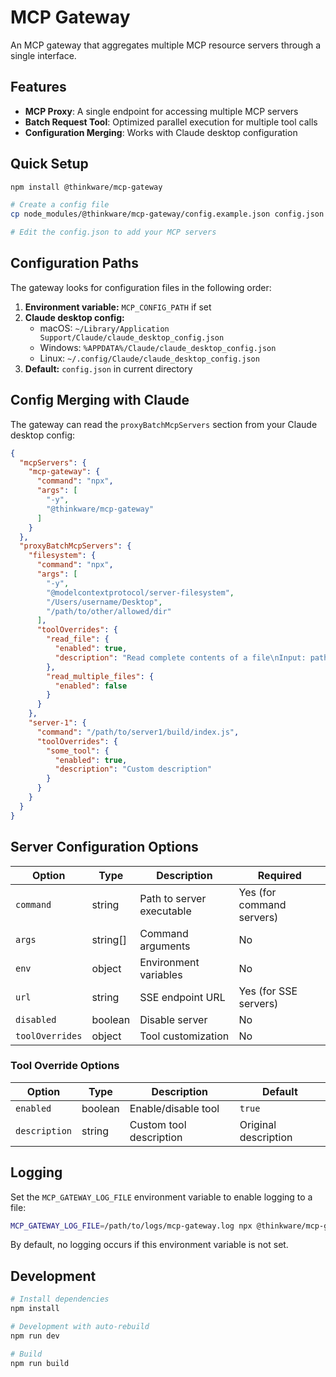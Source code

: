 # MCP Gateway

An MCP gateway that aggregates multiple MCP resource servers through a single interface.

## Features

- **MCP Proxy**: A single endpoint for accessing multiple MCP servers
- **Batch Request Tool**: Optimized parallel execution for multiple tool calls
- **Configuration Merging**: Works with Claude desktop configuration

## Quick Setup

```bash
npm install @thinkware/mcp-gateway

# Create a config file
cp node_modules/@thinkware/mcp-gateway/config.example.json config.json

# Edit the config.json to add your MCP servers
```

## Configuration Paths

The gateway looks for configuration files in the following order:

1. **Environment variable:** `MCP_CONFIG_PATH` if set
2. **Claude desktop config:** 
   - macOS: `~/Library/Application Support/Claude/claude_desktop_config.json`
   - Windows: `%APPDATA%/Claude/claude_desktop_config.json`
   - Linux: `~/.config/Claude/claude_desktop_config.json`
3. **Default:** `config.json` in current directory

## Config Merging with Claude

The gateway can read the `proxyBatchMcpServers` section from your Claude desktop config:

```json
{
  "mcpServers": {
    "mcp-gateway": {
      "command": "npx",
      "args": [
        "-y",
        "@thinkware/mcp-gateway"
      ]
    }
  },
  "proxyBatchMcpServers": {
    "filesystem": {
      "command": "npx",
      "args": [
        "-y",
        "@modelcontextprotocol/server-filesystem",
        "/Users/username/Desktop",
        "/path/to/other/allowed/dir"
      ],
      "toolOverrides": {
        "read_file": {
          "enabled": true,
          "description": "Read complete contents of a file\nInput: path (string)\nReads complete file contents with UTF-8 encoding"
        },
        "read_multiple_files": {
          "enabled": false
        }
      }
    },
    "server-1": {
      "command": "/path/to/server1/build/index.js",
      "toolOverrides": {
        "some_tool": {
          "enabled": true,
          "description": "Custom description"
        }
      }
    }
  }
}
```

## Server Configuration Options

| Option | Type | Description | Required |
|--------|------|-------------|----------|
| `command` | string | Path to server executable | Yes (for command servers) |
| `args` | string[] | Command arguments | No |
| `env` | object | Environment variables | No |
| `url` | string | SSE endpoint URL | Yes (for SSE servers) |
| `disabled` | boolean | Disable server | No |
| `toolOverrides` | object | Tool customization | No |

### Tool Override Options

| Option | Type | Description | Default |
|--------|------|-------------|---------|
| `enabled` | boolean | Enable/disable tool | `true` |
| `description` | string | Custom tool description | Original description |

## Logging

Set the `MCP_GATEWAY_LOG_FILE` environment variable to enable logging to a file:

```bash
MCP_GATEWAY_LOG_FILE=/path/to/logs/mcp-gateway.log npx @thinkware/mcp-gateway
```

By default, no logging occurs if this environment variable is not set.

## Development

```bash
# Install dependencies
npm install

# Development with auto-rebuild
npm run dev

# Build
npm run build
```
